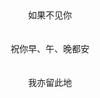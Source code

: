 <html
<head>
     <title>
     <meta charset=utf-8>
     </title>     
     </head>
     <body>
     <br>
     <br>
     <br>
     <br>
     <br>
     <br>
     <br>
     <br>
     <br>
     <br>
     <br>
     <br>
    <center> 如果不见你</center><br>
    <center> 祝你早、午、晚都安</center><br>
    <center> 我亦留此地</center><br>
     <br>
     <br>
<img src="http://b269.photo.store.qq.com/psb?/V11ACVWs3c84Jk/eBNeioMG1fQxfu7*BXQRBgLxNS96UWVe5taDFQFz.fM!/c/dA0BAAAAAAAA&bo=AAWqBgAAAAARAJ4!" width="200" height="200">
</body>
</html>
     
     
